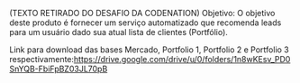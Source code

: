 (TEXTO RETIRADO DO DESAFIO DA CODENATION)
Objetivo: O objetivo deste produto é fornecer um serviço automatizado que recomenda leads para um usuário dado sua atual lista de clientes (Portfólio).

Link para download das bases Mercado, Portfolio 1, Portfolio 2 e Portfolio 3 respectivamente:https://drive.google.com/drive/u/0/folders/1n8wKEsv_PD0SnYQB-FbiFpBZ03JL70pB

